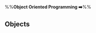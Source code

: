 <link rel="stylesheet" href="{{baseUrl}}/css/textbook.css">

<div class="website-content">

%%**Object Oriented Programming :arrow_right:**%%

## Objects

<div id="main">

<include src="basic/embed.md" />
<include src="classLevelMembers/embed.md" />
<include src="enumerations/embed.md" />

</div>

</div>
